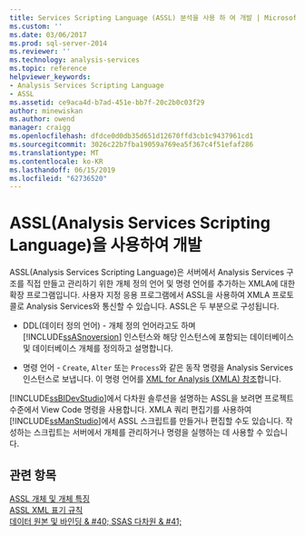 ```yaml
---
title: Services Scripting Language (ASSL) 분석을 사용 하 여 개발 | Microsoft Docs
ms.custom: ''
ms.date: 03/06/2017
ms.prod: sql-server-2014
ms.reviewer: ''
ms.technology: analysis-services
ms.topic: reference
helpviewer_keywords:
- Analysis Services Scripting Language
- ASSL
ms.assetid: ce9aca4d-b7ad-451e-bb7f-20c2b0c03f29
author: minewiskan
ms.author: owend
manager: craigg
ms.openlocfilehash: dfdce0d0db35d651d12670ffd3cb1c9437961cd1
ms.sourcegitcommit: 3026c22b7fba19059a769ea5f367c4f51efaf286
ms.translationtype: MT
ms.contentlocale: ko-KR
ms.lasthandoff: 06/15/2019
ms.locfileid: "62736520"
---
```

# <a name="developing-with-analysis-services-scripting-language-assl"></a>ASSL(Analysis Services Scripting Language)을 사용하여 개발
  ASSL(Analysis Services Scripting Language)은 서버에서 Analysis Services 구조를 직접 만들고 관리하기 위한 개체 정의 언어 및 명령 언어를 추가하는 XMLA에 대한 확장 프로그램입니다. 사용자 지정 응용 프로그램에서 ASSL을 사용하여 XMLA 프로토콜로 Analysis Services와 통신할 수 있습니다. ASSL은 두 부분으로 구성됩니다.  
  
-   DDL(데이터 정의 언어) - 개체 정의 언어라고도 하며 [!INCLUDE[ssASnoversion](../../../includes/ssasnoversion-md.md)] 인스턴스와 해당 인스턴스에 포함되는 데이터베이스 및 데이터베이스 개체를 정의하고 설명합니다.  
  
-   명령 언어 - `Create`, `Alter` 또는 `Process`와 같은 동작 명령을 Analysis Services 인스턴스로 보냅니다. 이 명령 언어를 [XML for Analysis &#40;XMLA&#41; 참조](https://docs.microsoft.com/bi-reference/xmla/xml-for-analysis-xmla-reference)합니다.  
  
 [!INCLUDE[ssBIDevStudio](../../../includes/ssbidevstudio-md.md)]에서 다차원 솔루션을 설명하는 ASSL을 보려면 프로젝트 수준에서 View Code 명령을 사용합니다. XMLA 쿼리 편집기를 사용하여 [!INCLUDE[ssManStudio](../../../includes/ssmanstudio-md.md)]에서 ASSL 스크립트를 만들거나 편집할 수도 있습니다. 작성하는 스크립트는 서버에서 개체를 관리하거나 명령을 실행하는 데 사용할 수 있습니다.  
  
## <a name="see-also"></a>관련 항목  
 [ASSL 개체 및 개체 특징](assl-objects-and-object-characteristics.md)   
 [ASSL XML 표기 규칙](assl-xml-conventions.md)   
 [데이터 원본 및 바인딩 & #40; SSAS 다차원 & #41;](../data-sources-and-bindings-ssas-multidimensional.md)  
  
  

